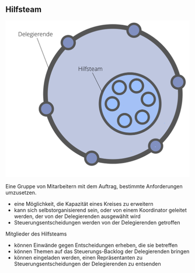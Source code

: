 ## Hilfsteam

![right,fit](img/structural-patterns/helping-team.png)

Eine Gruppe von Mitarbeitern mit dem Auftrag, bestimmte Anforderungen umzusetzen.

- eine Möglichkeit, die Kapazität eines Kreises zu erweitern
- kann sich selbstorganisierend sein, oder von einem Koordinator geleitet werden, der von der Delegierenden ausgewählt wird
- Steuerungsentscheidungen werden von der Delegierenden getroffen

Mitglieder des Hilfsteams

- können Einwände gegen Entscheidungen erheben, die sie betreffen
- können Themen auf das Steuerungs-Backlog der Delegierenden bringen
- können eingeladen werden, einen Repräsentanten zu Steuerungsentscheidungen der Delegierenden zu entsenden